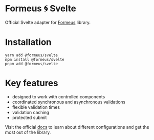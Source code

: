 # Formeus 🌀 Svelte

Official Svelte adapter for [Formeus](https://www.formeus.dev) library.

# Installation

```
yarn add @formeus/svelte
npm install @formeus/svelte
pnpm add @formeus/svelte
```

# Key features

- designed to work with controlled components
- coordinated synchronous and asynchronous validations
- flexible validation times
- validation caching
- protected submit

Visit the official [docs](https://www.formeus.dev) to learn about different configurations and get the most out of the library.
